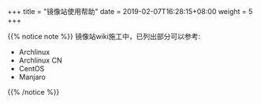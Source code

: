 +++
title = "镜像站使用帮助"
date =  2019-02-07T16:28:15+08:00
weight = 5
+++

{{% notice note %}}
镜像站wiki施工中，已列出部分可以参考:

- Archlinux
- Archlinux CN
- CentOS
- Manjaro

{{% /notice %}}

